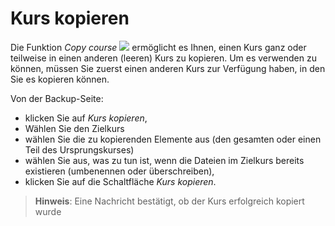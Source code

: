 
# Kurs kopieren

Die Funktion _Copy course_ ![](../../.gitbook/assets/graphics332.gif) ermöglicht es Ihnen, einen Kurs ganz oder teilweise in einen anderen \(leeren\) Kurs zu kopieren. Um es verwenden zu können, müssen Sie zuerst einen anderen Kurs zur Verfügung haben, in den Sie es kopieren können.

Von der Backup-Seite:

* klicken Sie auf _Kurs kopieren_,
* Wählen Sie den Zielkurs
* wählen Sie die zu kopierenden Elemente aus \(den gesamten oder einen Teil des Ursprungskurses\)
* wählen Sie aus, was zu tun ist, wenn die Dateien im Zielkurs bereits existieren \(umbenennen oder überschreiben\),
* klicken Sie auf die Schaltfläche _Kurs kopieren_.

> **Hinweis**: Eine Nachricht bestätigt, ob der Kurs erfolgreich kopiert wurde